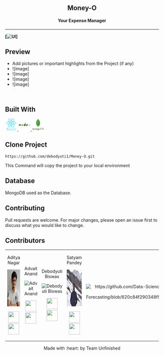 <p align="center">
	<h2 align="center">  Money-O  </h2>
	<h4 align="center">   Your Expense Manager<h4>
</p>

---
  [![UI ](https://img.shields.io/badge/User%20Interface-Link%20to%20UI-orange?style=flat-square&logo=appveyor)]

## Preview
- Add pictures or important highlights from the Project (if any)
- ![image]
- ![image]
- ![image]
- ![image]


<br>
	
## Built With

<p align="left"><a href="https://reactjs.org/" target="_blank"> <img src="https://raw.githubusercontent.com/devicons/devicon/master/icons/react/react-original-wordmark.svg" alt="react" width="40" height="40"/> </a><a href="https://nodejs.org" target="_blank"> <img src="https://raw.githubusercontent.com/devicons/devicon/master/icons/nodejs/nodejs-original-wordmark.svg" alt="nodejs" width="40" height="40"/> </a><a href="https://www.mongodb.com/" target="_blank"> <img src="https://raw.githubusercontent.com/devicons/devicon/master/icons/mongodb/mongodb-original-wordmark.svg" alt="mongodb" width="40" height="40"/> </a>

<br>

## Clone Project

```shell
https://github.com/debodyuti1/Money-O.git
```

This Command  will copy the project to your local environment
	


## Database

MongoDB used as the Database.

## Contributing
Pull requests are welcome. For major changes, please open an issue first to discuss what you would like to change.
## Contributors

<table>
<tr align="center">
<td>

Aditya Nagar

<p align="center">
<img src = "https://github.com/adityanagar10/paw-helper/blob/master/images/Nagar.jpg"  height="120" alt="Aditya Nagar">
</p>
<p align="center">
<a href = "https://github.com/adityanagar10"><img src = "http://www.iconninja.com/files/241/825/211/round-collaboration-social-github-code-circle-network-icon.svg" width="36" height = "36"/></a>
<a href = "https://www.linkedin.com/in/aditya-nagar-b33876114/">
<img src = "http://www.iconninja.com/files/863/607/751/network-linkedin-social-connection-circular-circle-media-icon.svg" width="36" height="36"/>
</a>
</p>
</td>


<td>

Advait Anand
<p align="center">
<img src = "https://github.com/adityanagar10/stray-helper-dog/blob/master/images/advait.jpg"  height="120" alt="Advait Anand">
</p>
<p align="center">
<a href = "https://github.com/Advaitanand"><img src = "http://www.iconninja.com/files/241/825/211/round-collaboration-social-github-code-circle-network-icon.svg" width="36" height = "36"/></a>
<a href = "https://www.linkedin.com/in/advait-anand-02a563154/">
<img src = "http://www.iconninja.com/files/863/607/751/network-linkedin-social-connection-circular-circle-media-icon.svg" width="36" height="36"/>
</a>
</p>
</td>


<td>

Debodyuti Biswas
<p align="center">
<img src = "https://github.com/adityanagar10/stray-helper-dog/blob/master/images/Debodyuti.jpeg"  height="120" alt="Debodyuti Biswas">
</p>
<p align="center">
<a href = "https://github.com/debodyuti1"><img src = "http://www.iconninja.com/files/241/825/211/round-collaboration-social-github-code-circle-network-icon.svg" width="36" height = "36"/></a>
<a href = "https://www.linkedin.com/in/debodyuti-biswas-8172881aa/">
<img src = "http://www.iconninja.com/files/863/607/751/network-linkedin-social-connection-circular-circle-media-icon.svg" width="36" height="36"/>
</a>
</p>
</td>
<td>

Satyam Pandey
<p align="center">
<img src = "https://github.com/adityanagar10/paw-helper/blob/master/images/Satyam.jfif"  height="120" alt="Advait Anand">
</p>
<p align="center">
<a href = "https://github.com/satyam720"><img src = "http://www.iconninja.com/files/241/825/211/round-collaboration-social-github-code-circle-network-icon.svg" width="36" height = "36"/></a>
<a href = "https://www.linkedin.com/in/satyam-pandey-8636001b0/">
<img src = "http://www.iconninja.com/files/863/607/751/network-linkedin-social-connection-circular-circle-media-icon.svg" width="36" height="36"/>
</a>
</p>
</td>

<td>

Sheel Patel

<p align="center">
<img src = "https://github.com/Data-Science-Community-SRM/Conjexure-A-Web-App-for-Stock-Market-Forecasting/blob/620c84f290348f959b448c075168cf1d613c32d0/Images/Sheel.png"  height="120" alt="https://github.com/Data-Science-Community-SRM/Conjexure-A-Web-App-for-Stock-Market-Forecasting/blob/620c84f290348f959b448c075168cf1d613c32d0/Images/Sheel.png">
</p>
<p align="center">
<a href = "https://github.com/sheel1206"><img src = "http://www.iconninja.com/files/241/825/211/round-collaboration-social-github-code-circle-network-icon.svg" width="36" height = "36"/></a>
<a href = "https://www.linkedin.com/in/sheel1206/">
<img src = "http://www.iconninja.com/files/863/607/751/network-linkedin-social-connection-circular-circle-media-icon.svg" width="36" height="36"/>
</a>
</p>
</td>


</tr>
  </table>
  

<p align="center">
	Made with :heart: by Team Unfinished
</p>
